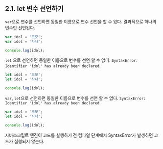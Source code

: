 ## 2.1. let 변수 선언하기

`var`으로 변수를 선언하면 동일한 이름으로 변수 선언을 할 수 있다. 결과적으로 하나의 변수만 선언된다.
```js
var idol = '모모';
var idol = '사나';

console.log(idol);
```

`let` 으로 선언하면 동일한 이름으로 변수를 선언 할 수 없다.
`SyntaxError: Identifier 'idol' has already been declared`.
```js
let idol = '모모';
let idol = '사나';

console.log(idol);
```

`var`, `let`으로 선언하면 동일한 이름으로 변수를 선언 할 수 없다.
`SyntaxError: Identifier 'idol' has already been declared`
```js
var idol = '모모';
let idol = '사나';

console.log(idol);
```

자바스크립트 엔진이 코드를 실행하기 전 컴파일 단계에서 SyntaxError가 발생하면 코드가 실행되지 않는다. 
